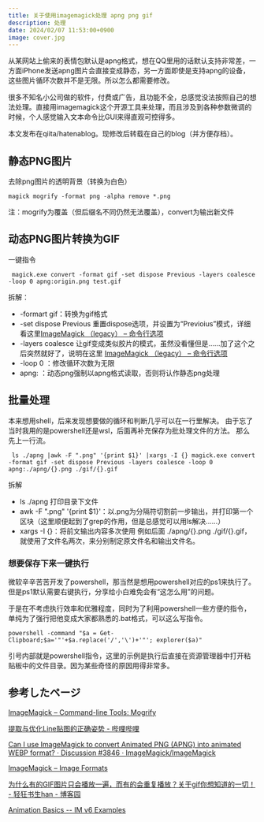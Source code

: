 ```yaml
---
title: 关于使用imagemagick处理 apng png gif
description: 处理
date: 2024/02/07 11:53:00+0900
image: cover.jpg
---
```


从某网站上偷来的表情包默认是apng格式，想在QQ里用的话默认支持非常差，一方面iPhone发送apng图片会直接变成静态，另一方面即使是支持apng的设备，这些图片循环次数并不是无限。所以怎么都需要修改。

很多不知名小公司做的软件，付费或广告，且功能不全，总感觉没法按照自己的想法处理。直接用imagemagick这个开源工具来处理，而且涉及到各种参数微调的时候，个人感觉输入文本命令比GUI来得直观可控得多。

本文发布在qiita/hatenablog。现修改后转载在自己的blog（并方便存档）。

## 静态PNG图片

去除png图片的透明背景（转换为白色）

```
magick mogrify -format png -alpha remove *.png
```

注：mogrify为覆盖（但后缀名不同仍然无法覆盖），convert为输出新文件

## 动态PNG图片转换为GIF
一键指令

```
 magick.exe convert -format gif -set dispose Previous -layers coalesce -loop 0 apng:origin.png test.gif
```
拆解：

- -formart gif：转换为gif格式
- -set dispose Previous 重置dispose选项，并设置为“Previoius”模式，详细看这里[ImageMagick （legacy） – 命令行选项](https://legacy.imagemagick.org/script/command-line-options.php?#dispose)
- -layers  coalesce 让gif变成类似胶片的模式，虽然没看懂但是……加了这个之后突然就好了，说明在这里 [ImageMagick （legacy） – 命令行选项](https://legacy.imagemagick.org/script/command-line-options.php?#layers)
- -loop 0 ：修改循环次数为无限
- apng: ：动态png强制以apng格式读取，否则将认作静态png处理

## 批量处理

本来想用shell，后来发现想要做的循环和判断几乎可以在一行里解决。
由于忘了当时我用的是powershell还是wsl，后面再补充保存为批处理文件的方法。
那么先上一行流。

```
 ls ./apng |awk -F ".png" '{print $1}' |xargs -I {} magick.exe convert -format gif -set dispose Previous -layers coalesce -loop 0 apng:./apng/{}.png ./gif/{}.gif
```

拆解

- ls ./apng 打印目录下文件
- awk -F ".png" '{print $1}'：以.png为分隔符切割前一步输出，并打印第一个区块（这里顺便起到了grep的作用，但是总感觉可以用ls解决……）
- xargs -I {}：将前文输出内容多次使用 例如后面 ./apng/{}.png ./gif/{}.gif，就使用了文件名两次，来分别制定原文件名和输出文件名。

### 想要保存下来一键执行

微软辛辛苦苦开发了powershell，那当然是想用powershell对应的ps1来执行了。但是ps1默认需要右键执行，分享给小白难免会有“这怎么用”的问题。

于是在不考虑执行效率和优雅程度，同时为了利用powershell一些方便的指令，单纯为了强行把他变成大家都熟悉的.bat格式，可以这么写指令。

```
powershell -command "$a = Get-Clipboard;$a='"'+$a.replace('/','\')+'"'; explorer($a)"
```

引号内部就是powershell指令，这里的示例是执行后直接在资源管理器中打开粘贴板中的文件目录。因为某些奇怪的原因用得非常多。





## 参考したページ

[ImageMagick – Command-line Tools: Mogrify](https://imagemagick.org/script/mogrify.php)

[提取与优化Line贴图的正确姿势 - 哔哩哔哩](https://www.bilibili.com/read/cv362796)

[Can I use ImageMagick to convert Animated PNG (APNG) into animated WEBP format? · Discussion #3846 · ImageMagick/ImageMagick](https://github.com/ImageMagick/ImageMagick/discussions/3846)

[ImageMagick – Image Formats](https://imagemagick.org/script/formats.php)

[为什么有的GIF图片只会播放一遍，而有的会重复播放？关于gif你想知道的一切！ - 轻狂书生han - 博客园](https://www.cnblogs.com/qkshhan/p/16202931.html)

[Animation Basics -- IM v6 Examples](https://legacy.imagemagick.org/Usage/anim_basics/#previous)

